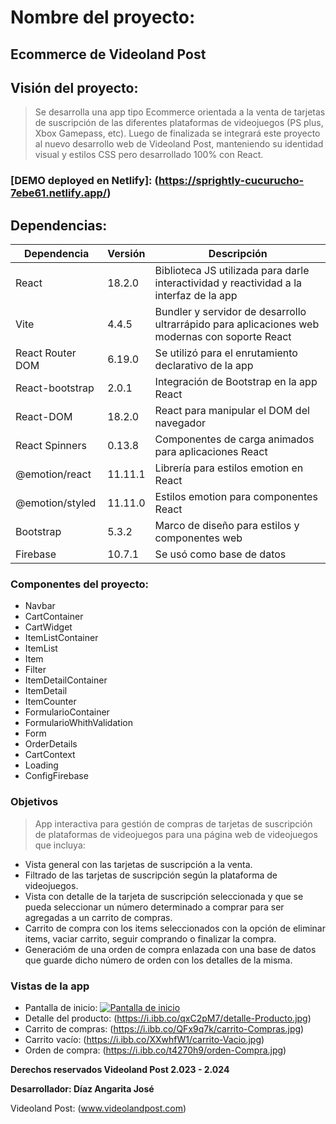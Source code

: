 # Nombre del proyecto:

## **Ecommerce de Videoland Post**

## Visión del proyecto:

> Se desarrolla una app tipo Ecommerce orientada a la venta de tarjetas de suscripción
> de las diferentes plataformas de videojuegos (PS plus, Xbox Gamepass, etc).
> Luego de finalizada se integrará este proyecto al nuevo desarrollo web de Videoland Post,
> manteniendo su identidad visual y estilos CSS pero desarrollado 100% con React.

### [DEMO deployed en Netlify]: (https://sprightly-cucurucho-7ebe61.netlify.app/)

## Dependencias:

| Dependencia      | Versión | Descripción                                                                                    |
| ---------------- | ------- | ---------------------------------------------------------------------------------------------- |
| React            | 18.2.0  | Biblioteca JS utilizada para darle interactividad y reactividad a la interfaz de la app        |
| Vite             | 4.4.5   | Bundler y servidor de desarrollo ultrarrápido para aplicaciones web modernas con soporte React |
| React Router DOM | 6.19.0  | Se utilizó para el enrutamiento declarativo de la app                                          |
| React-bootstrap  | 2.0.1   | Integración de Bootstrap en la app React                                                       |
| React-DOM        | 18.2.0  | React para manipular el DOM del navegador                                                      |
| React Spinners   | 0.13.8  | Componentes de carga animados para aplicaciones React                                          |
| @emotion/react   | 11.11.1 | Librería para estilos emotion en React                                                         |
| @emotion/styled  | 11.11.0 | Estilos emotion para componentes React                                                         |
| Bootstrap        | 5.3.2   | Marco de diseño para estilos y componentes web                                                 |
| Firebase         | 10.7.1  | Se usó como base de datos                                                                      |

### Componentes del proyecto:

- Navbar
- CartContainer
- CartWidget
- ItemListContainer
- ItemList
- Item
- Filter
- ItemDetailContainer
- ItemDetail
- ItemCounter
- FormularioContainer
- FormularioWhithValidation
- Form
- OrderDetails
- CartContext
- Loading
- ConfigFirebase

### Objetivos

> App interactiva para gestión de compras de tarjetas de suscripción de plataformas de videojuegos para una página web de videojuegos que incluya:

- Vista general con las tarjetas de suscripción a la venta.
- Filtrado de las tarjetas de suscripción según la plataforma de videojuegos.
- Vista con detalle de la tarjeta de suscripción seleccionada y que se pueda seleccionar un número determinado a comprar para ser agregadas a un carrito de compras.
- Carrito de compra con los items seleccionados con la opción de eliminar items, vaciar carrito, seguir comprando o finalizar la compra.
- Generacióm de una orden de compra enlazada con una base de datos que guarde dicho número de orden con los detalles de la misma.

### Vistas de la app

- Pantalla de inicio: [![Pantalla de inicio](https://i.ibb.co/stNVLSw/pantalla-Inicio.jpg)](https://i.ibb.co/stNVLSw/pantalla-Inicio.jpg)
- Detalle del producto: (https://i.ibb.co/qxC2pM7/detalle-Producto.jpg)
- Carrito de compras: (https://i.ibb.co/QFx9q7k/carrito-Compras.jpg)
- Carrito vacío: (https://i.ibb.co/XXwhfW1/carrito-Vacio.jpg)
- Orden de compra: (https://i.ibb.co/t4270h9/orden-Compra.jpg)

**Derechos reservados Videoland Post 2.023 - 2.024**

**Desarrollador: Díaz Angarita José**

Videoland Post: (www.videolandpost.com)
